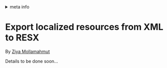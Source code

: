 <!-- meta tags details, will be assigned to meta tags inside header by js -->
<div id="meta-info">
<details><summary>meta info</summary>

> * Title: <i id="md-title">Export localized resources from XML to RESX</i>
> * Keywords: <i id="md-keywords">localization, asp.net-core, xlocalizer, export, xml, resx</i>
> * Description: <i id="md-description">Learn how to export the localized resources from xml to resx resource file with XLocalizer.</i>
> * Author: <i id="md-author">Ziya Mollamahmut</i>
> * Date: <i id="md-date">08-Aug-2020</i>
> * Image: <i id="md-image">https://github.com/LazZiya/Docs/raw/vNext/XLocalizer/v1.0/images/xlocalizer-logo.png</i>
> * Image-alt: <i id="md-image-alt">XLocalizer Logo</i>
> * Version: <i id="md-version">v1.0</i>

</details>
</div>

# Export localized resources from XML to RESX

By [Ziya Mollamahmut](https://github.com/LazZiya)

Details to be done soon...


